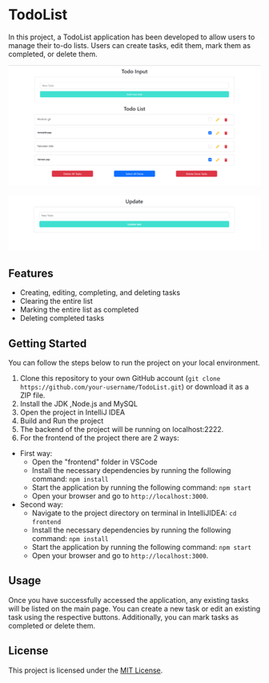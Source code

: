 # TodoList

In this project, a TodoList application has been developed to allow users to manage their to-do lists. Users can create tasks, edit them, mark them as completed, or delete them.

<img src="images/screenshot.png" width="600px" ><br></br>
<img src="images/screenshot2.png" width="600px" >

## Features

- Creating, editing, completing, and deleting tasks
- Clearing the entire list
- Marking the entire list as completed
- Deleting completed tasks

## Getting Started

You can follow the steps below to run the project on your local environment.

1. Clone this repository to your own GitHub account (`git clone https://github.com/your-username/TodoList.git`) or download it as a ZIP file.
2. Install the JDK ,Node.js and MySQL
3. Open the project in IntelliJ IDEA
4. Build and Run the project
5. The backend of the project will be running on localhost:2222.
6. For the frontend of the project there are 2 ways:

- First way:
  - Open the "frontend" folder in VSCode
  - Install the necessary dependencies by running the following command: `npm install`
  - Start the application by running the following command: `npm start`
  - Open your browser and go to `http://localhost:3000`.
- Second way:
  - Navigate to the project directory on terminal in IntelliJIDEA: `cd frontend`
  - Install the necessary dependencies by running the following command: `npm install`
  - Start the application by running the following command: `npm start`
  - Open your browser and go to `http://localhost:3000`.

## Usage

Once you have successfully accessed the application, any existing tasks will be listed on the main page. You can create a new task or edit an existing task using the respective buttons. Additionally, you can mark tasks as completed or delete them.

## License

This project is licensed under the [MIT License](LICENSE).
